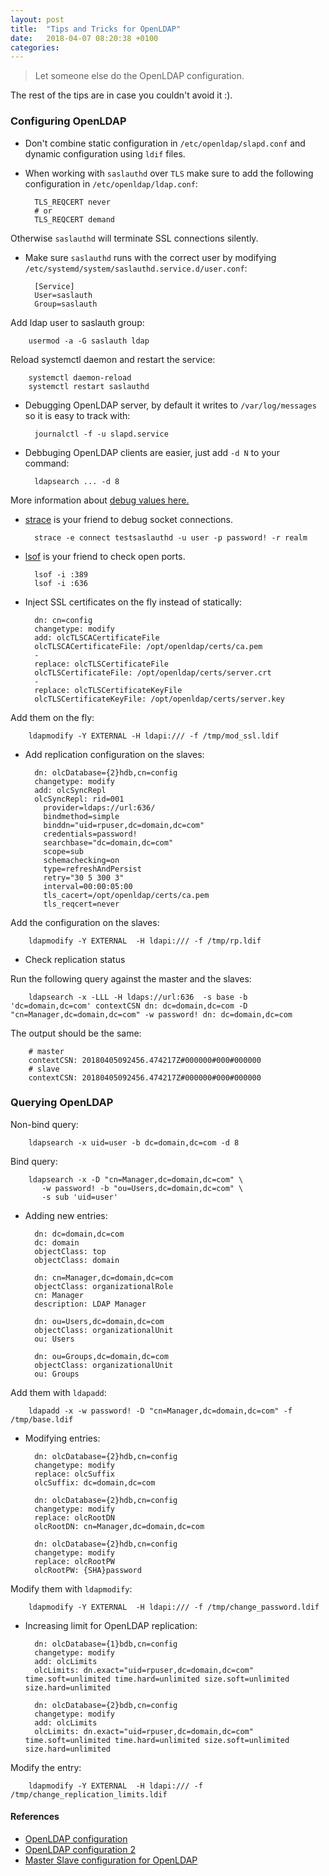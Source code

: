 ```yaml
---
layout: post
title:  "Tips and Tricks for OpenLDAP"
date:   2018-04-07 08:20:38 +0100
categories:
---
```


> Let someone else do the OpenLDAP configuration.

The rest of the tips are in case you couldn't avoid it :).

### Configuring OpenLDAP

* Don't combine static configuration in `/etc/openldap/slapd.conf` and dynamic configuration using `ldif` files.

* When working with `saslauthd` over `TLS` make sure to add the following configuration in `/etc/openldap/ldap.conf`:

        TLS_REQCERT never
        # or
        TLS_REQCERT demand

Otherwise `saslauthd` will terminate SSL connections silently.

* Make sure `saslauthd` runs with the correct user by modifying `/etc/systemd/system/saslauthd.service.d/user.conf`:

        [Service]
        User=saslauth
        Group=saslauth

Add ldap user to saslauth group:

        usermod -a -G saslauth ldap

Reload systemctl daemon and restart the service:

        systemctl daemon-reload
        systemctl restart saslauthd

* Debugging OpenLDAP server, by default it writes to `/var/log/messages` so it is easy to track with:

        journalctl -f -u slapd.service

* Debbuging OpenLDAP clients are easier, just add `-d N` to your command:

        ldapsearch ... -d 8

More information about [debug values here.](https://www.ibm.com/support/knowledgecenter/en/SSVJJU_6.3.0/com.ibm.IBMDS.doc/pdguide32.htm)

* [strace](https://linux.die.net/man/1/strace) is your friend to debug socket connections.

        strace -e connect testsaslauthd -u user -p password! -r realm

* [lsof](https://linux.die.net/man/8/lsof) is your friend to check open ports.

        lsof -i :389
        lsof -i :636

* Inject SSL certificates on the fly instead of statically:

        dn: cn=config
        changetype: modify
        add: olcTLSCACertificateFile
        olcTLSCACertificateFile: /opt/openldap/certs/ca.pem
        -
        replace: olcTLSCertificateFile
        olcTLSCertificateFile: /opt/openldap/certs/server.crt
        -
        replace: olcTLSCertificateKeyFile
        olcTLSCertificateKeyFile: /opt/openldap/certs/server.key

Add them on the fly:

        ldapmodify -Y EXTERNAL -H ldapi:/// -f /tmp/mod_ssl.ldif

* Add replication configuration on the slaves:

        dn: olcDatabase={2}hdb,cn=config
        changetype: modify
        add: olcSyncRepl
        olcSyncRepl: rid=001
          provider=ldaps://url:636/
          bindmethod=simple
          binddn="uid=rpuser,dc=domain,dc=com"
          credentials=password!
          searchbase="dc=domain,dc=com"
          scope=sub
          schemachecking=on
          type=refreshAndPersist
          retry="30 5 300 3"
          interval=00:00:05:00
          tls_cacert=/opt/openldap/certs/ca.pem
          tls_reqcert=never

Add the configuration on the slaves:

        ldapmodify -Y EXTERNAL  -H ldapi:/// -f /tmp/rp.ldif

* Check replication status

Run the following query against the master and the slaves:

        ldapsearch -x -LLL -H ldaps://url:636  -s base -b 'dc=domain,dc=com' contextCSN dn: dc=domain,dc=com -D "cn=Manager,dc=domain,dc=com" -w password! dn: dc=domain,dc=com

The output should be the same:

        # master
        contextCSN: 20180405092456.474217Z#000000#000#000000
        # slave
        contextCSN: 20180405092456.474217Z#000000#000#000000

### Querying OpenLDAP

Non-bind query:

        ldapsearch -x uid=user -b dc=domain,dc=com -d 8

Bind query:

        ldapsearch -x -D "cn=Manager,dc=domain,dc=com" \
           -w password! -b "ou=Users,dc=domain,dc=com" \
           -s sub 'uid=user'

* Adding new entries:

        dn: dc=domain,dc=com
        dc: domain
        objectClass: top
        objectClass: domain

        dn: cn=Manager,dc=domain,dc=com
        objectClass: organizationalRole
        cn: Manager
        description: LDAP Manager

        dn: ou=Users,dc=domain,dc=com
        objectClass: organizationalUnit
        ou: Users

        dn: ou=Groups,dc=domain,dc=com
        objectClass: organizationalUnit
        ou: Groups

Add them with `ldapadd`:

        ldapadd -x -w password! -D "cn=Manager,dc=domain,dc=com" -f /tmp/base.ldif

* Modifying entries:

        dn: olcDatabase={2}hdb,cn=config
        changetype: modify
        replace: olcSuffix
        olcSuffix: dc=domain,dc=com

        dn: olcDatabase={2}hdb,cn=config
        changetype: modify
        replace: olcRootDN
        olcRootDN: cn=Manager,dc=domain,dc=com

        dn: olcDatabase={2}hdb,cn=config
        changetype: modify
        replace: olcRootPW
        olcRootPW: {SHA}password

Modify them with `ldapmodify`:

        ldapmodify -Y EXTERNAL  -H ldapi:/// -f /tmp/change_password.ldif

* Increasing limit for OpenLDAP replication:

        dn: olcDatabase={1}bdb,cn=config
        changetype: modify
        add: olcLimits
        olcLimits: dn.exact="uid=rpuser,dc=domain,dc=com" time.soft=unlimited time.hard=unlimited size.soft=unlimited size.hard=unlimited

        dn: olcDatabase={2}bdb,cn=config
        changetype: modify
        add: olcLimits
        olcLimits: dn.exact="uid=rpuser,dc=domain,dc=com" time.soft=unlimited time.hard=unlimited size.soft=unlimited size.hard=unlimited

Modify the entry:

        ldapmodify -Y EXTERNAL  -H ldapi:/// -f /tmp/change_replication_limits.ldif

#### References

* [OpenLDAP configuration](https://www.itzgeek.com/how-tos/linux/centos-how-tos/step-step-openldap-server-configuration-centos-7-rhel-7.html)
* [OpenLDAP configuration 2](https://www.server-world.info/en/note?os=CentOS_7&p=openldap)
* [Master Slave configuration for OpenLDAP](https://www.itzgeek.com/how-tos/linux/configure-openldap-master-slave-replication.html)